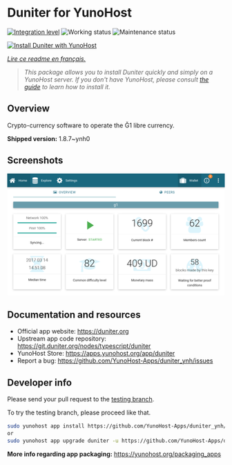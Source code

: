 <!--
N.B.: This README was automatically generated by https://github.com/YunoHost/apps/tree/master/tools/readme_generator
It shall NOT be edited by hand.
-->

# Duniter for YunoHost

[![Integration level](https://dash.yunohost.org/integration/duniter.svg)](https://dash.yunohost.org/appci/app/duniter) ![Working status](https://ci-apps.yunohost.org/ci/badges/duniter.status.svg) ![Maintenance status](https://ci-apps.yunohost.org/ci/badges/duniter.maintain.svg)

[![Install Duniter with YunoHost](https://install-app.yunohost.org/install-with-yunohost.svg)](https://install-app.yunohost.org/?app=duniter)

*[Lire ce readme en français.](./README_fr.md)*

> *This package allows you to install Duniter quickly and simply on a YunoHost server.
If you don't have YunoHost, please consult [the guide](https://yunohost.org/#/install) to learn how to install it.*

## Overview

Crypto-currency software to operate the Ğ1 libre currency.


**Shipped version:** 1.8.7~ynh0

## Screenshots

![Screenshot of Duniter](./doc/screenshots/duniter_admin_g1.png)

## Documentation and resources

* Official app website: <https://duniter.org>
* Upstream app code repository: <https://git.duniter.org/nodes/typescript/duniter>
* YunoHost Store: <https://apps.yunohost.org/app/duniter>
* Report a bug: <https://github.com/YunoHost-Apps/duniter_ynh/issues>

## Developer info

Please send your pull request to the [testing branch](https://github.com/YunoHost-Apps/duniter_ynh/tree/testing).

To try the testing branch, please proceed like that.

``` bash
sudo yunohost app install https://github.com/YunoHost-Apps/duniter_ynh/tree/testing --debug
or
sudo yunohost app upgrade duniter -u https://github.com/YunoHost-Apps/duniter_ynh/tree/testing --debug
```

**More info regarding app packaging:** <https://yunohost.org/packaging_apps>